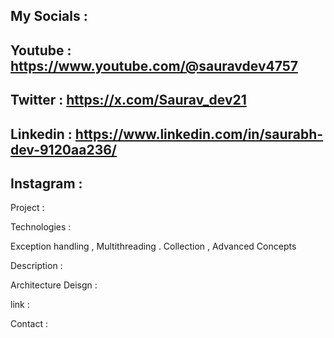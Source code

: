 ## My Socials : 

## Youtube : https://www.youtube.com/@sauravdev4757

## Twitter : https://x.com/Saurav_dev21

## Linkedin : https://www.linkedin.com/in/saurabh-dev-9120aa236/

## Instagram : 

Project : 

Technologies : 

Exception handling , Multithreading . Collection , Advanced Concepts


Description : 

Architecture Deisgn : 


link : 

Contact : 



